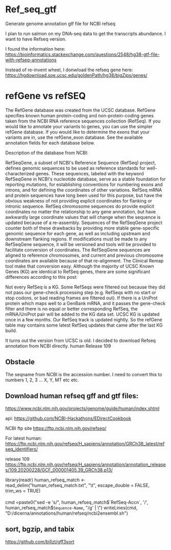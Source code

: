 # Ref_seq_gtf
Generate genome annotation gtf file for NCBI refseq

I plan to run salmon on my DNA-seq data to get the transcripts abundance. I want to have Refseq version. 

I found the information here: 
https://bioinformatics.stackexchange.com/questions/2548/hg38-gtf-file-with-refseq-annotations

Instead of re-invent wheel, I donwload the refseq gene here:
https://hgdownload.soe.ucsc.edu/goldenPath/hg38/bigZips/genes/

# refGene vs refSEQ

The RefGene database was created from the UCSC database. RefGene specifies known human protein-coding and non-protein-coding genes taken from the NCBI RNA reference sequences collection (RefSeq). If you would like to annotate your variants to genes, you can use the simpler refGene database. If you would like to determine the exons that your variants are in, use the refGene_exon database. See the available annotation fields for each database below.

Description of the database from NCBI:

RefSeqGene, a subset of NCBI's Reference Sequence (RefSeq) project, defines genomic sequences to be used as reference standards for well-characterized genes. These sequences, labeled with the keyword RefSeqGene in NCBI's nucleotide database, serve as a stable foundation for reporting mutations, for establishing conventions for numbering exons and introns, and for defining the coordinates of other variations. RefSeq mRNA and protein sequences have long been used for this purpose, but have the obvious weakness of not providing explicit coordinates for flanking or intronic sequence. RefSeq chromosome sequences do provide explicit coordinates no matter the relationship to any gene annotation, but have awkwardly large coordinate values that will change when the sequence is updated because of a re-assembly. Sequences of the RefSeqGene project counter both of these drawbacks by providing more stable gene-specific genomic sequence for each gene, as well as including upstream and downstream flanking regions. If modifications must be made to any RefSeqGene sequence, it will be versioned and tools will be provided to facilitate conversion of coordinates. The RefSeqGene sequences are aligned to reference chromosomes, and current and previous chromosome coordinates are available because of that re-alignment. The Clinical Remap tool make that conversion easy.
Although the majority of UCSC Known Genes (KG) are identical to RefSeq genes, there are some significant differences according to this post:

Not every RefSeq is a KG. Some RefSeqs were filtered out because they did not pass our gene-check processing step (e.g. RefSeqs with no start or stop codons, or bad reading frames are filtered out).
If there is a UniProt protein which maps well to a GenBank mRNA, and it passes the gene-check filter and there is no equal or better corresponding RefSeq, the mRNA/UniProt pair will be added to the KG data set.
UCSC KG is updated once in a few months. Our RefSeq track is updated nightly. So the refGene table may contains some latest RefSeq updates that came after the last KG build.


It turns out the version from UCSC is old. I decided to download Refseq annotation from NCBI directly.  human Release 109

## Obstacle
The seqname from NCBI is the accession number. I need to convert this to numbers 1, 2, 3 ... X, Y, MT etc etc.

## Download human refseq gff and gtf files:
https://www.ncbi.nlm.nih.gov/projects/genome/guide/human/index.shtml

api: https://github.com/NCBI-Hackathons/EDirectCookbook

NCBI ftp site
https://ftp.ncbi.nlm.nih.gov/refseq/

For latest human:
https://ftp.ncbi.nlm.nih.gov/refseq/H_sapiens/annotation/GRCh38_latest/refseq_identifiers/

release 109 
https://ftp.ncbi.nlm.nih.gov/refseq/H_sapiens/annotation/annotation_releases/109.20200228/GCF_000001405.39_GRCh38.p13/

library(readr)
human_refseq_match <- read_delim("human_refseq_match.txt", 
                                 "\t", escape_double = FALSE, trim_ws = TRUE)



#### 
cmd =paste0("sed -e 's/", human_refseq_match$`RefSeq-Accn`, '/', human_refseq_match$`Sequence-Name`, "/g' | \\")
writeLines(cmd, "D:/dicerna/annotations/human/refseq/ncbi2ensembl.sh")

## sort, bgzip, and tabix 
https://github.com/billzt/gff3sort


